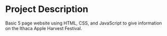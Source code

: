# Project Description

Basic 5 page website using HTML, CSS, and JavaScript to give information on the Ithaca Apple Harvest Festival.
